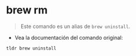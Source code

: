 # brew rm

> Este comando es un alias de `brew uninstall`.

- Vea la documentación del comando original:

`tldr brew uninstall`
